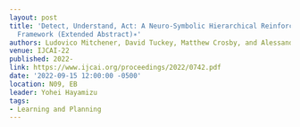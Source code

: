 ```yaml
---
layout: post
title: 'Detect, Understand, Act: A Neuro-Symbolic Hierarchical Reinforcement Learning
  Framework (Extended Abstract)∗'
authors: Ludovico Mitchener, David Tuckey, Matthew Crosby, and Alessandra Russo
venue: IJCAI-22
published: 2022-
link: https://www.ijcai.org/proceedings/2022/0742.pdf
date: '2022-09-15 12:00:00 -0500'
location: N09, EB
leader: Yohei Hayamizu
tags:
- Learning and Planning
---
```

